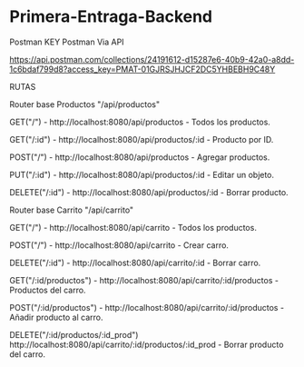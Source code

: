 # Primera-Entraga-Backend

Postman
KEY Postman Via API

https://api.postman.com/collections/24191612-d15287e6-40b9-42a0-a8dd-1c6bdaf799d8?access_key=PMAT-01GJRSJHJCF2DC5YHBEBH9C48Y

RUTAS

Router base Productos
"/api/productos"

GET("/") - http://localhost:8080/api/productos - Todos los productos.

GET("/:id") - http://localhost:8080/api/productos/:id - Producto por ID.

POST("/") - http://localhost:8080/api/productos - Agregar productos.

PUT("/:id") - http://localhost:8080/api/productos/:id - Editar un objeto.

DELETE("/:id") - http://localhost:8080/api/productos/:id - Borrar producto.


Router base Carrito
"/api/carrito"

GET("/") - http://localhost:8080/api/carrito - Todos los productos.

POST("/") - http://localhost:8080/api/carrito - Crear carro.

DELETE("/:id") - http://localhost:8080/api/carrito/:id - Borrar carro.

GET("/:id/productos") - http://localhost:8080/api/carrito/:id/productos - Productos del carro.

POST("/:id/productos") - http://localhost:8080/api/carrito/:id/productos - Añadir producto al carro.

DELETE("/:id/productos/:id_prod") http://localhost:8080/api/carrito/:id/productos/:id_prod - Borrar producto del carro.
